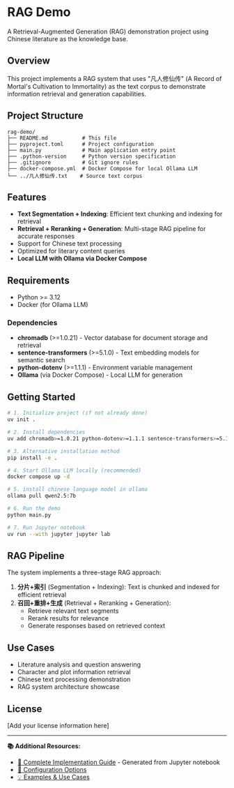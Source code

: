 # RAG Demo

A Retrieval-Augmented Generation (RAG) demonstration project using Chinese literature as the knowledge base.

## Overview

This project implements a RAG system that uses "凡人修仙传" (A Record of Mortal's Cultivation to Immortality) as the text corpus to demonstrate information retrieval and generation capabilities.

## Project Structure

```
rag-demo/
├── README.md           # This file
├── pyproject.toml      # Project configuration
├── main.py             # Main application entry point
├── .python-version     # Python version specification
├── .gitignore          # Git ignore rules
├── docker-compose.yml  # Docker Compose for local Ollama LLM
└── ../凡人修仙传.txt    # Source text corpus
```

## Features

- **Text Segmentation + Indexing**: Efficient text chunking and indexing for retrieval
- **Retrieval + Reranking + Generation**: Multi-stage RAG pipeline for accurate responses
- Support for Chinese text processing
- Optimized for literary content queries
- **Local LLM with Ollama via Docker Compose**

## Requirements

- Python >= 3.12
- Docker (for Ollama LLM)

### Dependencies

- **chromadb** (>=1.0.21) - Vector database for document storage and retrieval
- **sentence-transformers** (>=5.1.0) - Text embedding models for semantic search
- **python-dotenv** (>=1.1.1) - Environment variable management
- **Ollama** (via Docker Compose) - Local LLM for generation

## Getting Started

```bash
# 1. Initialize project (if not already done)
uv init .

# 2. Install dependencies
uv add chromadb>=1.0.21 python-dotenv>=1.1.1 sentence-transformers>=5.1.0

# 3. Alternative installation method
pip install -e .

# 4. Start Ollama LLM locally (recommended)
docker compose up -d

# 5. install chinese language model in ollama
ollama pull qwen2.5:7b

# 6. Run the demo
python main.py

# 7. Run Jupyter notebook
uv run --with jupyter jupyter lab
```

## RAG Pipeline

The system implements a three-stage RAG approach:

1. **分片+索引** (Segmentation + Indexing): Text is chunked and indexed for efficient retrieval
2. **召回+重排+生成** (Retrieval + Reranking + Generation): 
   - Retrieve relevant text segments
   - Rerank results for relevance
   - Generate responses based on retrieved context

## Use Cases

- Literature analysis and question answering
- Character and plot information retrieval
- Chinese text processing demonstration
- RAG system architecture showcase

## License

[Add your license information here]

---

**📚 Additional Resources:**
- [📓 Complete Implementation Guide](./main.md) - Generated from Jupyter notebook
- [🔧 Configuration Options](./main.md#configuration)
- [💡 Examples & Use Cases](./main.md#examples)